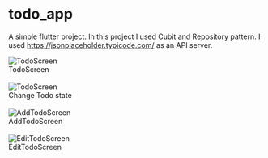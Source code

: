 # todo_app

A simple flutter project. In this project I used Cubit and Repository pattern.
I used https://jsonplaceholder.typicode.com/ as an API server.

![TodoScreen](https://i.postimg.cc/Qtr5nkb7/1.jpg) <br/>
TodoScreen<br/><br/>
![TodoScreen](https://i.postimg.cc/5ysCycM5/2.jpg) <br/>
Change Todo state<br/><br/>
![AddTodoScreen](https://i.postimg.cc/G2JY0875/3.jpg) <br/>
AddTodoScreen<br/><br/>
![EditTodoScreen](https://i.postimg.cc/sxjW3jbD/4.jpg) <br/>
EditTodoScreen<br/>

